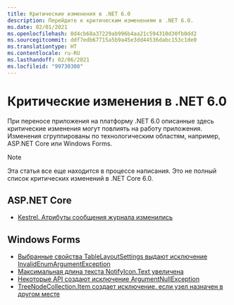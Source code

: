 ```yaml
---
title: Критические изменения в .NET 6.0
description: Перейдите к критическим изменениям в .NET 6.0.
ms.date: 02/01/2021
ms.openlocfilehash: 0d4cb68a37229ab996b4aa21c594310d30fb0dd2
ms.sourcegitcommit: ddf7edb67715a5b9a45e3dd44536dabc153c1de0
ms.translationtype: HT
ms.contentlocale: ru-RU
ms.lasthandoff: 02/06/2021
ms.locfileid: "99730308"
---
```

# <a name="breaking-changes-in-net-60"></a>Критические изменения в .NET 6.0

При переносе приложения на платформу .NET 6.0 описанные здесь критические изменения могут повлиять на работу приложения. Изменения сгруппированы по технологическим областям, например, ASP.NET Core или Windows Forms.

> [!NOTE]
> Эта статья все еще находится в процессе написания. Это не полный список критических изменений в .NET Core 6.0.

## <a name="aspnet-core"></a>ASP.NET Core

- [Kestrel. Атрибуты сообщения журнала изменились](aspnet-core/6.0/kestrel-log-message-attributes-changed.md)

## <a name="windows-forms"></a>Windows Forms

- [Выбранные свойства TableLayoutSettings выдают исключение InvalidEnumArgumentException](windows-forms/6.0/tablelayoutsettings-apis-throw-invalidenumargumentexception.md)
- [Максимальная длина текста NotifyIcon.Text увеличена](windows-forms/6.0/notifyicon-text-max-text-length-increased.md)
- [Некоторые API создают исключение ArgumentNullException](windows-forms/6.0/apis-throw-argumentnullexception.md)
- [TreeNodeCollection.Item создает исключение, если узел назначен в другом месте](windows-forms/6.0/treenodecollection-item-throws-argumentexception.md)
